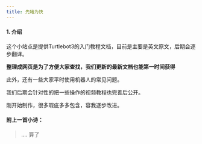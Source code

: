 ```yaml
---
title: 先睹为快
---
```


#### 1. 介绍

这个小站点是提供Turtlebot3的入门教程文档，目前是主要是英文原文，后期会逐步翻译。

**整理成网页是为了方便大家查找，我们更新的最新文档也能第一时间获得**

此外，还有一些大家平时使用机器人的常见问题。

我们后期会针对性的把一些操作的视频教程也完善后公开。

刚开始制作，很多瑕疵多多包含，容我逐步改进。



#### 附上一首小诗：

> .... 算了

